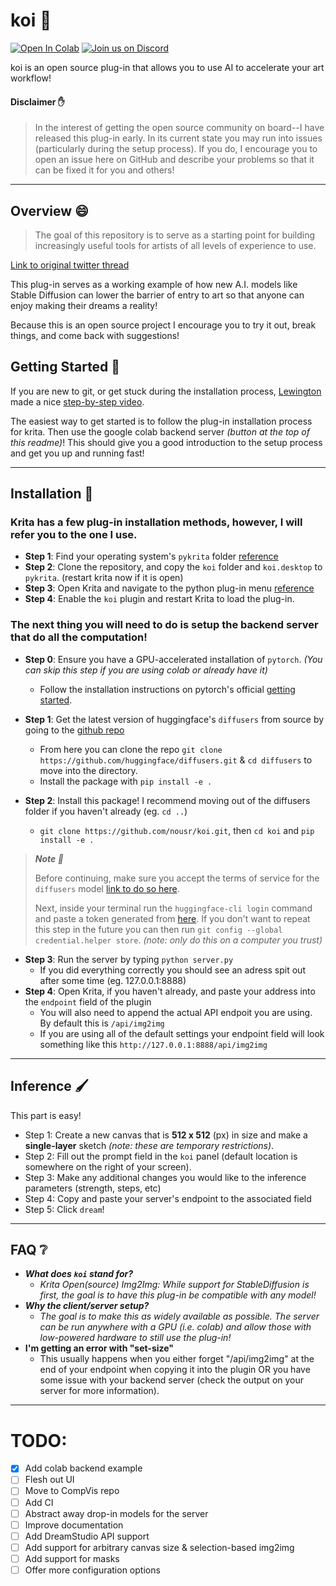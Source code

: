 # koi 🎣

[![Open In Colab](https://colab.research.google.com/assets/colab-badge.svg)](https://colab.research.google.com/github/nousr/koi/blob/main/koi_colab_backend.ipynb) <a href="https://discord.gg/hDBbsXDd6K"><img alt="Join us on Discord" src="https://img.shields.io/discord/1015817150608453732?color=5865F2&logo=discord&logoColor=white"></a>

koi is an open source plug-in that allows you to use AI to accelerate your art workflow!

#### Disclaimer ✋
> In the interest of getting the open source community on board--I have released this plug-in early. In its current state you may run into issues (particularly during the setup process). If you do, I encourage you to open an issue here on GitHub and describe your problems so that it can be fixed it for you and others!

---

## Overview 😄

> The goal of this repository is to serve as a starting point for building increasingly useful tools for artists of all levels of experience to use. 

[Link to original twitter thread](https://twitter.com/nousr_/status/1564797121412210688)

This plug-in serves as a working example of how new A.I. models like Stable Diffusion can lower the barrier of entry to art so that anyone can enjoy making their dreams a reality!

Because this is an open source project I encourage you to try it out, break things, and come back with suggestions!

## Getting Started 🏁

If you are new to git, or get stuck during the installation process, [Lewington](https://github.com/Lewington-pitsos) made a nice [step-by-step video](https://www.youtube.com/watch?v=rIhQakm4Efk).

The easiest way to get started is to follow the plug-in installation process for krita. Then use the google colab backend server *(button at the top of this readme)*! This should give you a good introduction to the setup process and get you up and running fast!

--- 

## Installation 🔨

### Krita has a few plug-in installation methods, however, I will refer you to the one I use.

- **Step 1**: Find your operating system's `pykrita` folder [reference](https://docs.krita.org/en/reference_manual/resource_management.html#resource-management)
- **Step 2**: Clone the repository, and copy the `koi` folder and `koi.desktop` to `pykrita`. (restart krita now if it is open)
- **Step 3**: Open Krita and navigate to the python plug-in menu [reference](https://scripting.krita.org/lessons/plugins-introduction)
- **Step 4**: Enable the `koi` plugin and restart Krita to load the plug-in.

### The next thing you will need to do is setup the backend server that do all the computation!

- **Step 0**: Ensure you have a GPU-accelerated installation of `pytorch`. *(You can skip this step if you are using colab or already have it)*
  - Follow the installation instructions on pytorch's official [getting started](https://pytorch.org/get-started/locally/).
- **Step 1**: Get the latest version of huggingface's `diffusers` from source by going to the [github repo](https://github.com/huggingface/diffusers)
  - From here you can clone the repo `git clone https://github.com/huggingface/diffusers.git` & `cd diffusers` to move into the directory.
  - Install the package with `pip install -e .`
  
- **Step 2**: Install this package! I recommend moving out of the diffusers folder if you haven't already (eg. `cd ..`)
  - `git clone https://github.com/nousr/koi.git`, then  `cd koi` and `pip install -e .`
  
> ***Note :raising_hand:***
>
> Before continuing, make sure you accept the terms of service for the `diffusers` model [link to do so here](https://huggingface.co/CompVis/stable-diffusion-v1-4).
>
> Next, inside your terminal run the `huggingface-cli login` command and paste a token generated from [here](https://huggingface.co/settings/tokens). If you don't want to repeat this step in the future you can then run `git config --global credential.helper store`. *(note: only do this on a computer you trust)*

  
- **Step 3**: Run the server by typing `python server.py`
  - If you did everything correctly you should see an adress spit out after some time (eg. 127.0.0.1:8888)
- **Step 4**: Open Krita, if you haven't already, and paste your address into the `endpoint` field of the plugin
  - You will also need to append the actual API endpoit you are using. By default this is `/api/img2img`
  - If you are using all of the default settings your endpoint field will look something like this `http://127.0.0.1:8888/api/img2img`

---

## Inference 🖌️
This part is easy!
- Step 1: Create a new canvas that is **512 x 512** (px) in size and make a **single-layer** sketch *(note: these are temporary restrictions)*.
- Step 2: Fill out the prompt field in the `koi` panel (default location is somewhere on the right of your screen).
- Step 3: Make any additional changes you would like to the inference parameters (strength, steps, etc)
- Step 4: Copy and paste your server's endpoint to the associated field
- Step 5: Click `dream`!

---

## FAQ ❔

- ***What does `koi` stand for?***
  - *Krita Open(source) Img2Img: While support for StableDiffusion is first, the goal is to have this plug-in be compatible with any model!*
- ***Why the client/server setup?***
  - *The goal is to make this as widely available as possible. The server can be run anywhere with a GPU (i.e. colab) and allow those with low-powered hardware to still use the plug-in!*
- **I'm getting an error with "set-size"**
  - This usually happens when you either forget "/api/img2img" at the end of your endpoint when copying it into the plugin OR you have some issue with your backend server (check the output on your server for more information).
---

# TODO:
- [x] Add colab backend example
- [ ] Flesh out UI
- [ ] Move to CompVis repo
- [ ] Add CI
- [ ] Abstract away drop-in models for the server
- [ ] Improve documentation
- [ ] Add DreamStudio API support
- [ ] Add support for arbitrary canvas size & selection-based img2img
- [ ] Add support for masks
- [ ] Offer more configuration options
